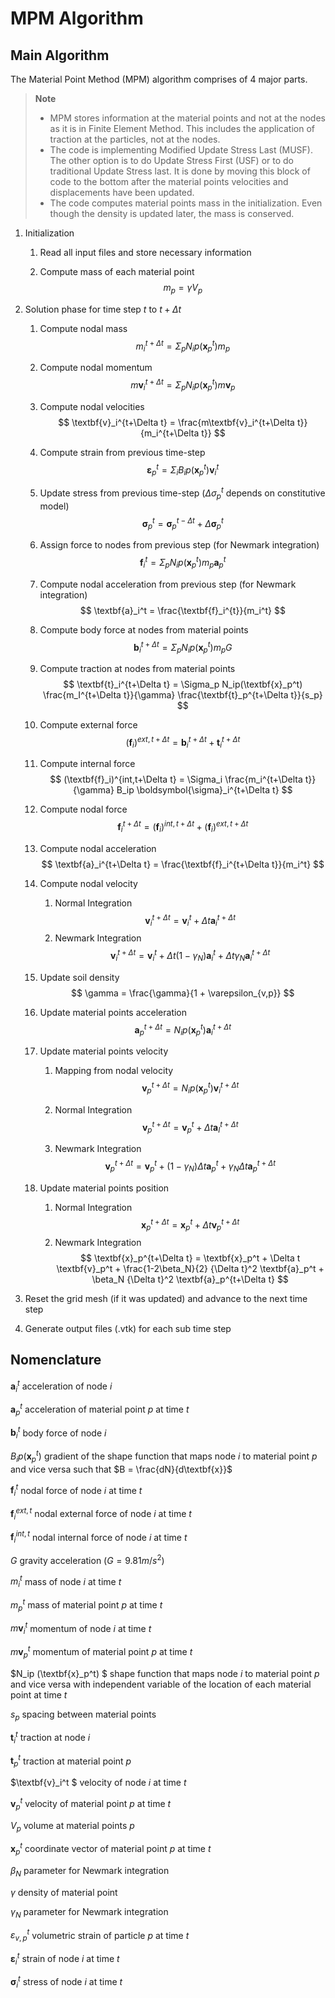 # MPM Algorithm

## Main Algorithm

The Material Point Method (MPM) algorithm comprises of 4 major parts.

> **Note** 
> * MPM stores information at the material points and not at the nodes as it is in Finite Element Method. This includes the application of traction at the particles, not at the nodes.
> * The code is implementing Modified Update Stress Last (MUSF). The other option is to do Update Stress First (USF) or to do traditional Update Stress last. It is done by moving this block of code to the bottom after the material points velocities and displacements have been updated.
> * The code computes material points mass in the initialization. Even though the density is updated later, the mass is conserved.

1. Initialization

    1. Read all input files and store necessary information

    1. Compute mass of each material point
        $$ m_p = \gamma V_p $$

1. Solution phase for time step $t$ to $t + \Delta t$

    1. Compute nodal mass 
        $$ m_i^{t+\Delta t} = \Sigma_p N_ip(\textbf{x}_p^t) m_p $$

    1. Compute nodal momentum
        $$ m\textbf{v}_i^{t+\Delta t} = \Sigma_p N_ip(\textbf{x}_p^t) m\textbf{v}_p $$

    1. Compute nodal velocities
        $$ \textbf{v}_i^{t+\Delta t} = \frac{m\textbf{v}_i^{t+\Delta t}}{m_i^{t+\Delta t}} $$

    1. Compute strain from previous time-step
        $$ \boldsymbol{\varepsilon}_p^t = \Sigma_i B_ip(\textbf{x}_p^t) \textbf{v}_i^t $$

    1. Update stress from previous time-step ($\Delta\sigma_p^t$ depends on constitutive model)
        $$ \boldsymbol{\sigma}_p^t = \boldsymbol{\sigma}_p^{t-\Delta t} + \Delta \boldsymbol{\sigma}_p^t $$

    1. Assign force to nodes from previous step (for Newmark integration)
        $$ \textbf{f}_i^t = \Sigma_p N_ip(\textbf{x}_p^t) m_p \textbf{a}_p^t  $$

    1. Compute nodal acceleration from previous step (for Newmark integration)
        $$ \textbf{a}_i^t = \frac{\textbf{f}_i^{t}}{m_i^t} $$

    1. Compute body force at nodes from material points
        $$ \textbf{b}_i^{t+\Delta t} = \Sigma_p N_ip(\textbf{x}_p^t) m_p G $$

    1. Compute traction at nodes from material points
        $$ \textbf{t}_i^{t+\Delta t} = \Sigma_p N_ip(\textbf{x}_p^t) \frac{m_I^{t+\Delta t}}{\gamma} \frac{\textbf{t}_p^{t+\Delta t}}{s_p} $$

    1. Compute external force
        $$ (\textbf{f}_i)^{ext,t+\Delta t} = \textbf{b}_i^{t+\Delta t} + \textbf{t}_i^{t+\Delta t} $$

    1. Compute internal force
        $$ (\textbf{f}_i)^{int,t+\Delta t} = \Sigma_i \frac{m_i^{t+\Delta t}}{\gamma} B_ip \boldsymbol{\sigma}_i^{t+\Delta t} $$

    1. Compute nodal force
        $$ \textbf{f}_i^{t+\Delta t} = (\textbf{f}_i)^{int,t+\Delta t} + (\textbf{f}_i)^{ext,t+\Delta t}  $$

    1. Compute nodal acceleration
        $$ \textbf{a}_i^{t+\Delta t} = \frac{\textbf{f}_i^{t+\Delta t}}{m_i^t} $$

    1. Compute nodal velocity
        1. Normal Integration
            $$ \textbf{v}_i^{t+\Delta t} = \textbf{v}_i^{t} + \Delta t \textbf{a}_i^{t+\Delta t} $$
        1. Newmark Integration
            $$ \textbf{v}_i^{t+\Delta t} = \textbf{v}_i^{t} + \Delta t (1-\gamma_N) \textbf{a}_i^t + \Delta t \gamma_N \textbf{a}_i^{t+\Delta t} $$

    1. Update soil density
        $$ \gamma = \frac{\gamma}{1 + \varepsilon_{v,p}} $$

    1. Update material points acceleration
        $$ \textbf{a}_p^{t+\Delta t} = N_ip(\textbf{x}_p^t) \textbf{a}_i^{t+\Delta t} $$

    1. Update material points velocity
        1. Mapping from nodal velocity
            $$ \textbf{v}_p^{t+\Delta t} = N_ip(\textbf{x}_p^t) \textbf{v}_i^{t+\Delta t} $$

        1. Normal Integration
            $$ \textbf{v}_p^{t+\Delta t} = \textbf{v}_p^t + \Delta t  \textbf{a}_I^{t+\Delta t} $$
        1. Newmark Integration
            $$ \textbf{v}_p^{t+\Delta t} = \textbf{v}_p^{t} + (1-\gamma_N) \Delta t \textbf{a}_p^t + \gamma_N \Delta t \textbf{a}_p^{t+\Delta t} $$

    1. Update material points position
        1. Normal Integration
            $$ \textbf{x}_p^{t+\Delta t} = \textbf{x}_p^t + \Delta t \textbf{v}_p^{t+\Delta t} $$
        1. Newmark Integration
            $$ \textbf{x}_p^{t+\Delta t} = \textbf{x}_p^t + \Delta t \textbf{v}_p^t + \frac{1-2\beta_N}{2} {\Delta t}^2 \textbf{a}_p^t + \beta_N {\Delta t}^2 \textbf{a}_p^{t+\Delta t} $$

1. Reset the grid mesh (if it was updated) and advance to the next time step

1. Generate output files (.vtk) for each sub time step  


## Nomenclature

$\textbf{a}_i^t$ acceleration of node $i$

$\textbf{a}_p^t$ acceleration of material point $p$ at time $t$

$\textbf{b}_i^t$ body force of node $i$

$B_ip (\textbf{x}_p^t)$ gradient of the shape function that maps node $i$ to material point $p$ and vice versa such that $B = \frac{dN}{d\textbf{x}}$

$\textbf{f}_i^t$ nodal force of node $i$ at time $t$

$\textbf{f}_i^{ext,t}$ nodal external force of node $i$ at time $t$

$\textbf{f}_i^{int,t}$ nodal internal force of node $i$ at time $t$

$G$ gravity acceleration ($G = 9.81 m/s^2$)

$m_i^t$ mass of node $i$ at time $t$

$m_p^t$ mass of material point $p$ at time $t$

$m\textbf{v}_i^t$ momentum of node $i$ at time $t$

$m\textbf{v}_p^t$ momentum of material point $p$ at time $t$

$N_ip (\textbf{x}_p^t) $ shape function that maps node $i$ to material point $p$ and vice versa with independent variable of the location of each material point at time $t$

$s_p$ spacing between material points

$\textbf{t}_i^t$ traction at node $i$

$\textbf{t}_p^t$ traction at material point $p$

$\textbf{v}_i^t $ velocity of node $i$ at time $t$

$\textbf{v}_p^t$ velocity of material point $p$ at time $t$ 

$V_p$ volume at material points $p$

$\textbf{x}_p^t$ coordinate vector of material point $p$ at time $t$

$\beta_N$ parameter for Newmark integration

$\gamma$ density of material point

$\gamma_N$ parameter for Newmark integration

$\varepsilon_{v,p}^t$ volumetric strain of particle $p$ at time $t$

$\boldsymbol{\varepsilon}_i^t$ strain of node $i$ at time $t$

$\boldsymbol{\sigma}_i^t$ stress of node $i$ at time $t$